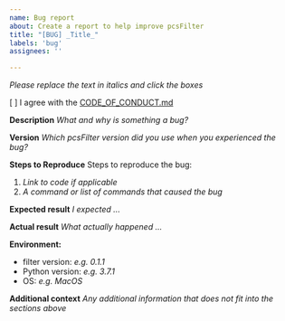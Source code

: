 ```yaml
---
name: Bug report
about: Create a report to help improve pcsFilter
title: "[BUG] _Title_"
labels: 'bug'
assignees: ''

---
```


_Please replace the text in italics and click the boxes_

[ ] I agree with the [CODE_OF_CONDUCT.md](../../CODE_OF_CONDUCT.md)

**Description**
_What and why is something a bug?_

**Version**
_Which pcsFilter version did you use when you experienced the bug?_

**Steps to Reproduce**
Steps to reproduce the bug:
1. _Link to  code if applicable_
2. _A command or list of commands that caused the bug_

**Expected result**
_I expected ..._

**Actual result**
_What actually happened ..._

**Environment:**
 - filter version: _e.g. 0.1.1_
 - Python version: _e.g. 3.7.1_
 - OS: _e.g. MacOS_

**Additional context**
_Any additional information that does not fit into the sections above_
